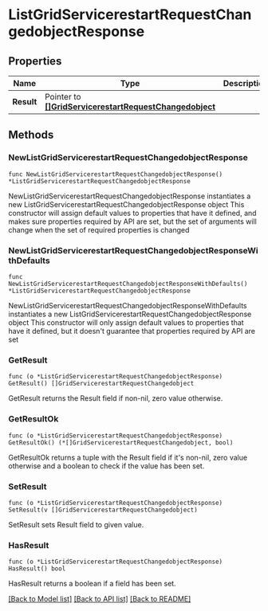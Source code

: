 # ListGridServicerestartRequestChangedobjectResponse

## Properties

Name | Type | Description | Notes
------------ | ------------- | ------------- | -------------
**Result** | Pointer to [**[]GridServicerestartRequestChangedobject**](GridServicerestartRequestChangedobject.md) |  | [optional] 

## Methods

### NewListGridServicerestartRequestChangedobjectResponse

`func NewListGridServicerestartRequestChangedobjectResponse() *ListGridServicerestartRequestChangedobjectResponse`

NewListGridServicerestartRequestChangedobjectResponse instantiates a new ListGridServicerestartRequestChangedobjectResponse object
This constructor will assign default values to properties that have it defined,
and makes sure properties required by API are set, but the set of arguments
will change when the set of required properties is changed

### NewListGridServicerestartRequestChangedobjectResponseWithDefaults

`func NewListGridServicerestartRequestChangedobjectResponseWithDefaults() *ListGridServicerestartRequestChangedobjectResponse`

NewListGridServicerestartRequestChangedobjectResponseWithDefaults instantiates a new ListGridServicerestartRequestChangedobjectResponse object
This constructor will only assign default values to properties that have it defined,
but it doesn't guarantee that properties required by API are set

### GetResult

`func (o *ListGridServicerestartRequestChangedobjectResponse) GetResult() []GridServicerestartRequestChangedobject`

GetResult returns the Result field if non-nil, zero value otherwise.

### GetResultOk

`func (o *ListGridServicerestartRequestChangedobjectResponse) GetResultOk() (*[]GridServicerestartRequestChangedobject, bool)`

GetResultOk returns a tuple with the Result field if it's non-nil, zero value otherwise
and a boolean to check if the value has been set.

### SetResult

`func (o *ListGridServicerestartRequestChangedobjectResponse) SetResult(v []GridServicerestartRequestChangedobject)`

SetResult sets Result field to given value.

### HasResult

`func (o *ListGridServicerestartRequestChangedobjectResponse) HasResult() bool`

HasResult returns a boolean if a field has been set.


[[Back to Model list]](../README.md#documentation-for-models) [[Back to API list]](../README.md#documentation-for-api-endpoints) [[Back to README]](../README.md)


